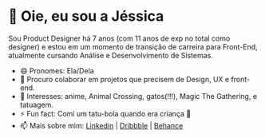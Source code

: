 # 👋 Oie, eu sou a Jéssica

Sou Product Designer há 7 anos (com 11 anos de exp no total como designer) e estou em um momento de transição de carreira para Front-End, atualmente cursando Análise e Desenvolvimento de Sistemas. 

- 😄 Pronomes: Ela/Dela
- 🐜 Procuro colaborar em projetos que precisem de Design, UX e front-end.
- 👀 Interesses: anime, Animal Crossing, gatos(!!!), Magic The Gathering, e tatuagem.
- ⚡ Fun fact: Comi um tatu-bola quando era criança 🙈
- 📫 Mais sobre mim: [Linkedin](https://www.linkedin.com/in/jessicasissa) | [Dribbble](https://dribbble.com/jessicasissa) | [Behance](https://www.behance.net/jessicasissa/)


<!---
jessicasissa/jessicasissa is a ✨ special ✨ repository because its `README.md` (this file) appears on your GitHub profile.
You can click the Preview link to take a look at your changes.
--->
